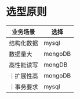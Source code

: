 # 选型原则

|业务场景 | 选择 |
|--------|------|
| 结构化数据|mysql|
| 数据量大| mongoDB|
| 高性能读写|mongDB|
｜扩展性高|mongoDB|
｜事务要求|mysql|
